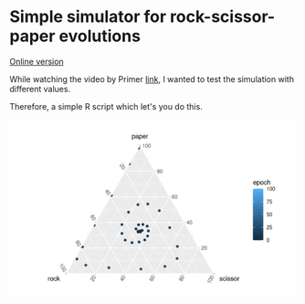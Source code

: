 # Simple simulator for rock-scissor-paper evolutions

[Online version](https://tinytinni.github.io/primer-rock-scissor-paper-sim/)

While watching the video by Primer [link](https://www.youtube.com/watch?v=tCoEYFbDVoI), I wanted to test the simulation with different values.

Therefore, a simple R script which let's you do this.

![image](./image/preview.png)
